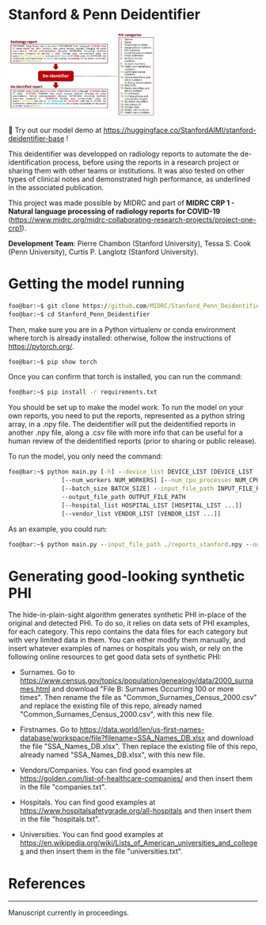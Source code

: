 # Stanford & Penn Deidentifier

<img src="Fig1.jpg" alt="Deidentification task" width="300"/>

:hugs: Try out our model demo at https://huggingface.co/StanfordAIMI/stanford-deidentifier-base !

This deidentifier was developped on radiology reports to automate the de-identification process, before using the reports in a research project or sharing them with other teams or institutions. It was also tested on other types of clinical notes and demonstrated high performance, as underlined in the associated publication.

This project was made possible by MIDRC and part of **MIDRC CRP 1 - Natural language processing of radiology reports for COVID-19** (https://www.midrc.org/midrc-collaborating-research-projects/project-one-crp1).

**Development Team**: Pierre Chambon (Stanford University), Tessa S. Cook (Penn University), Curtis P. Langlotz (Stanford University).

# Getting the model running

```bat
foo@bar:~$ git clone https://github.com/MIDRC/Stanford_Penn_Deidentifier.git
foo@bar:~$ cd Stanford_Penn_Deidentifier
```

Then, make sure you are in a Python virtualenv or conda environment where torch is already installed: otherwise, follow the instructions of https://pytorch.org/.

```bat
foo@bar:~$ pip show torch
```

Once you can confirm that torch is installed, you can run the command:

```bat
foo@bar:~$ pip install -r requirements.txt
```

You should be set up to make the model work. To run the model on your own reports, you need to put the reports, represented as a python string array, in a .npy file. The deidentifier will put the deidentified reports in another .npy file, along a .csv file with more info that can be useful for a human review of the deidentified reports (prior to sharing or public release).

To run the model, you only need the command:

```bat
foo@bar:~$ python main.py [-h] --device_list DEVICE_LIST [DEVICE_LIST ...]
               [--num_workers NUM_WORKERS] [--num_cpu_processes NUM_CPU_PROCESSES]
               [--batch_size BATCH_SIZE] --input_file_path INPUT_FILE_PATH
               --output_file_path OUTPUT_FILE_PATH
               [--hospital_list HOSPITAL_LIST [HOSPITAL_LIST ...]]
               [--vendor_list VENDOR_LIST [VENDOR_LIST ...]]
```

As an example, you could run:

```bat
foo@bar:~$ python main.py --input_file_path ./reports_stanford.npy --output_file_path ./reports_stanford_deidentified.npy --device cuda:0 cuda:1 cuda:2 --hospital_list stanford washington
```

# Generating good-looking synthetic PHI

The hide-in-plain-sight algorithm generates synthetic PHI in-place of the original and detected PHI. To do so, it relies on data sets of PHI examples, for each category. This repo contains the data files for each category but with very limited data in them. You can either modify them manually, and insert whatever examples of names or hospitals you wish, or rely on the following online resources to get good data sets of synthetic PHI:

- Surnames. Go to https://www.census.gov/topics/population/genealogy/data/2000_surnames.html and download "File B: Surnames Occurring 100 or more times". Then rename the file as "Common_Surnames_Census_2000.csv" and replace the existing file of this repo, already named "Common_Surnames_Census_2000.csv", with this new file. 

- Firstnames. Go to https://data.world/len/us-first-names-database/workspace/file?filename=SSA_Names_DB.xlsx and download the file "SSA_Names_DB.xlsx". Then replace the existing file of this repo, already named "SSA_Names_DB.xlsx", with this new file. 

- Vendors/Companies. You can find good examples at https://golden.com/list-of-healthcare-companies/ and then insert them in the file "companies.txt".

- Hospitals. You can find good examples at https://www.hospitalsafetygrade.org/all-hospitals and then insert them in the file "hospitals.txt".

- Universities. You can find good examples at https://en.wikipedia.org/wiki/Lists_of_American_universities_and_colleges and then insert them in the file "universities.txt".

# References
---
Manuscript currently in proceedings.
